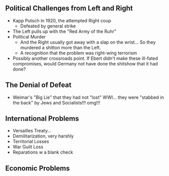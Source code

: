 ## Political Challenges from Left and Right
- Kapp Putsch in 1920, the attempted Right coup
	- Defeated by general strike
- The Left pulls up with the "Red Army of the Ruhr"
- Political Murder
	- And the Right usually got away with a slap on the wrist... So they murdered a shitton more than the Left.
	- A recognition that the problem was right-wing terrorism
- Possibly another crossroads point. If Ebert didn't make these ill-fated compromises, would Germany not have done the shitshow that it had done?
## The Denial of Defeat
- Weimar's "Big Lie" that they had not "lost" WWI... they were "stabbed in the back" by Jews and Socialists!!! omg!!!
## International Problems
- Versailles Treaty...
- Demilitarization, very harshly
- Territorial Losses
- War Guilt Loss
- Reparations w a blank check
## Economic Problems
